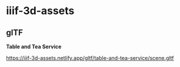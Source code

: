 # iiif-3d-assets

## glTF

__Table and Tea Service__

https://iiif-3d-assets.netlify.app/gltf/table-and-tea-service/scene.gltf
